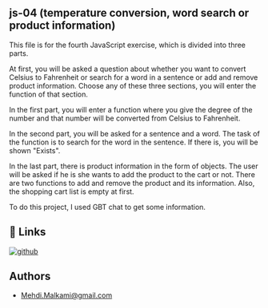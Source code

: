 ## js-04 (temperature conversion, word search or product information)

This file is for the fourth JavaScript exercise, which is divided into three parts.

At first, you will be asked a question about whether you want to convert Celsius to Fahrenheit or search for a word in a sentence or add and remove product information.
Choose any of these three sections, you will enter the function of that section.

In the first part, you will enter a function where you give the degree of the number and that number will be converted from Celsius to Fahrenheit.

In the second part, you will be asked for a sentence and a word. The task of the function is to search for the word in the sentence. If there is, you will be shown "Exists".

In the last part, there is product information in the form of objects. The user will be asked if he is she wants to add the product to the cart or not. There are two functions to add and remove the product and its information. Also, the shopping cart list is empty at first.

To do this project, I used GBT chat to get some information.

## 🔗 Links
[![github](https://img.shields.io/badge/github-0A66C2?style=for-the-badge&logo=github&logoColor=white)](https://github.com/Mehdi-Malkami/JS-Project)


## Authors

- [Mehdi.Malkami@gmail.com](https://github.com/Mehdi-Malkami/JS-Project)